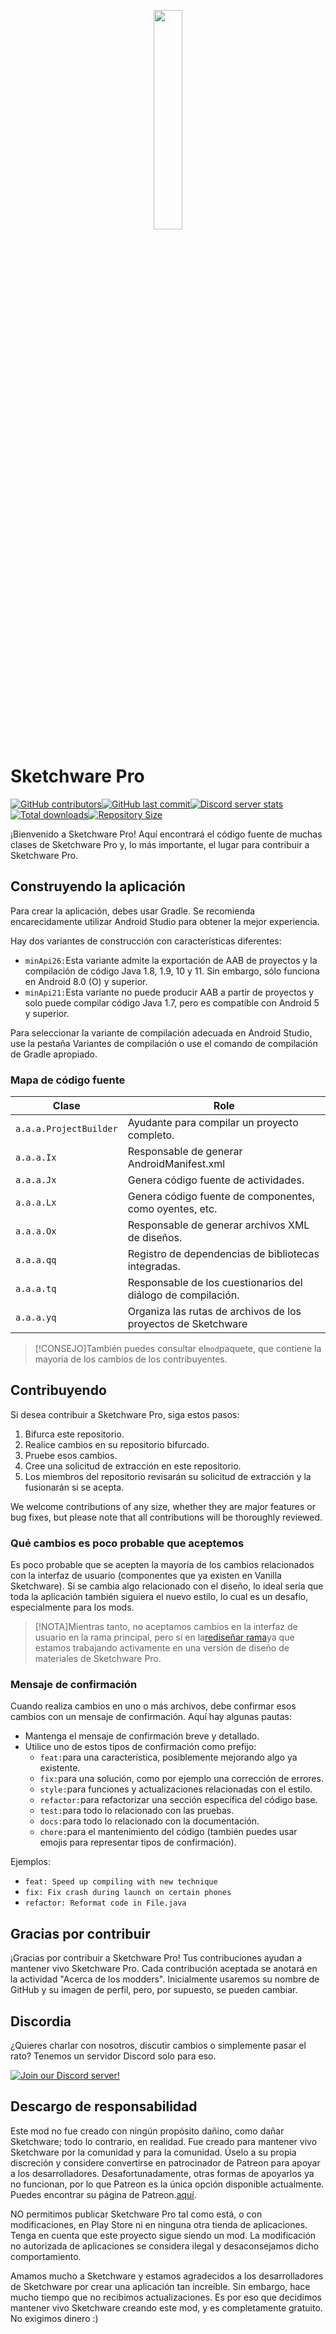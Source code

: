 <p align="center">
  <img src="assets/Sketchware-Pro.png" style="width: 30%;" />
</p>

# Sketchware Pro

[![GitHub contributors](https://img.shields.io/github/contributors/Sketchware-Pro/Sketchware-Pro)](https://github.com/Sketchware-Pro/Sketchware-Pro/graphs/contributors)[![GitHub last commit](https://img.shields.io/github/last-commit/Sketchware-Pro/Sketchware-Pro)](https://github.com/Sketchware-Pro/Sketchware-Pro/commits/)[![Discord server stats](https://img.shields.io/discord/790686719753846785)](http://discord.gg/kq39yhT4rX)[![Total downloads](https://img.shields.io/github/downloads/Sketchware-Pro/Sketchware-Pro/total)](https://github.com/Sketchware-Pro/Sketchware-Pro/releases)[![Repository Size](https://img.shields.io/github/repo-size/Sketchware-Pro/Sketchware-Pro)](https://github.com/Sketchware-Pro/Sketchware-Pro)

¡Bienvenido a Sketchware Pro! Aquí encontrará el código fuente de muchas clases de Sketchware Pro y, lo más importante, el lugar para contribuir a Sketchware Pro.

## Construyendo la aplicación

Para crear la aplicación, debes usar Gradle. Se recomienda encarecidamente utilizar Android Studio para obtener la mejor experiencia.

Hay dos variantes de construcción con características diferentes:

-   `minApi26:`Esta variante admite la exportación de AAB de proyectos y la compilación de código Java 1.8, 1.9, 10 y 11. Sin embargo, sólo funciona en Android 8.0 (O) y superior.
-   `minApi21:`Esta variante no puede producir AAB a partir de proyectos y solo puede compilar código Java 1.7, pero es compatible con Android 5 y superior.

Para seleccionar la variante de compilación adecuada en Android Studio, use la pestaña Variantes de compilación o use el comando de compilación de Gradle apropiado.

### Mapa de código fuente

| Clase                  | Role                                                          |
| ---------------------- | ------------------------------------------------------------- |
| `a.a.a.ProjectBuilder` | Ayudante para compilar un proyecto completo.                  |
| `a.a.a.Ix`             | Responsable de generar AndroidManifest.xml                    |
| `a.a.a.Jx`             | Genera código fuente de actividades.                          |
| `a.a.a.Lx`             | Genera código fuente de componentes, como oyentes, etc.       |
| `a.a.a.Ox`             | Responsable de generar archivos XML de diseños.               |
| `a.a.a.qq`             | Registro de dependencias de bibliotecas integradas.           |
| `a.a.a.tq`             | Responsable de los cuestionarios del diálogo de compilación.  |
| `a.a.a.yq`             | Organiza las rutas de archivos de los proyectos de Sketchware |

> [!CONSEJO]También puedes consultar el`mod`paquete, que contiene la mayoría de los cambios de los contribuyentes.

## Contribuyendo

Si desea contribuir a Sketchware Pro, siga estos pasos:

1.  Bifurca este repositorio.
2.  Realice cambios en su repositorio bifurcado.
3.  Pruebe esos cambios.
4.  Cree una solicitud de extracción en este repositorio.
5.  Los miembros del repositorio revisarán su solicitud de extracción y la fusionarán si se acepta.

We welcome contributions of any size, whether they are major features or bug fixes, but please note that all contributions will be thoroughly reviewed.

### Qué cambios es poco probable que aceptemos

Es poco probable que se acepten la mayoría de los cambios relacionados con la interfaz de usuario (componentes que ya existen en Vanilla Sketchware). Si se cambia algo relacionado con el diseño, lo ideal sería que toda la aplicación también siguiera el nuevo estilo, lo cual es un desafío, especialmente para los mods.

> [!NOTA]Mientras tanto, no aceptamos cambios en la interfaz de usuario en la rama principal, pero sí en la[rediseñar rama](https://github.com/Sketchware-Pro/Sketchware-Pro/tree/material-redesign)ya que estamos trabajando activamente en una versión de diseño de materiales de Sketchware Pro.

### Mensaje de confirmación

Cuando realiza cambios en uno o más archivos, debe confirmar esos cambios con un mensaje de confirmación. Aquí hay algunas pautas:

-   Mantenga el mensaje de confirmación breve y detallado.
-   Utilice uno de estos tipos de confirmación como prefijo:
    -   `feat:`para una característica, posiblemente mejorando algo ya existente.
    -   `fix:`para una solución, como por ejemplo una corrección de errores.
    -   `style:`para funciones y actualizaciones relacionadas con el estilo.
    -   `refactor:`para refactorizar una sección específica del código base.
    -   `test:`para todo lo relacionado con las pruebas.
    -   `docs:`para todo lo relacionado con la documentación.
    -   `chore:`para el mantenimiento del código (también puedes usar emojis para representar tipos de confirmación).

Ejemplos:

-   `feat: Speed up compiling with new technique`
-   `fix: Fix crash during launch on certain phones`
-   `refactor: Reformat code in File.java`

## Gracias por contribuir

¡Gracias por contribuir a Sketchware Pro! Tus contribuciones ayudan a mantener vivo Sketchware Pro. Cada contribución aceptada se anotará en la actividad "Acerca de los modders". Inicialmente usaremos su nombre de GitHub y su imagen de perfil, pero, por supuesto, se pueden cambiar.

## Discordia

¿Quieres charlar con nosotros, discutir cambios o simplemente pasar el rato? Tenemos un servidor Discord solo para eso.

[![Join our Discord server!](https://invidget.switchblade.xyz/kq39yhT4rX)](http://discord.gg/kq39yhT4rX)

## Descargo de responsabilidad

Este mod no fue creado con ningún propósito dañino, como dañar Sketchware; todo lo contrario, en realidad. Fue creado para mantener vivo Sketchware por la comunidad y para la comunidad. Úselo a su propia discreción y considere convertirse en patrocinador de Patreon para apoyar a los desarrolladores. Desafortunadamente, otras formas de apoyarlos ya no funcionan, por lo que Patreon es la única opción disponible actualmente. Puedes encontrar su página de Patreon.[aquí](https://www.patreon.com/sketchware).

NO permitimos publicar Sketchware Pro tal como está, o con modificaciones, en Play Store ni en ninguna otra tienda de aplicaciones. Tenga en cuenta que este proyecto sigue siendo un mod. La modificación no autorizada de aplicaciones se considera ilegal y desaconsejamos dicho comportamiento.

Amamos mucho a Sketchware y estamos agradecidos a los desarrolladores de Sketchware por crear una aplicación tan increíble. Sin embargo, hace mucho tiempo que no recibimos actualizaciones. Es por eso que decidimos mantener vivo Sketchware creando este mod, y es completamente gratuito. No exigimos dinero :)
